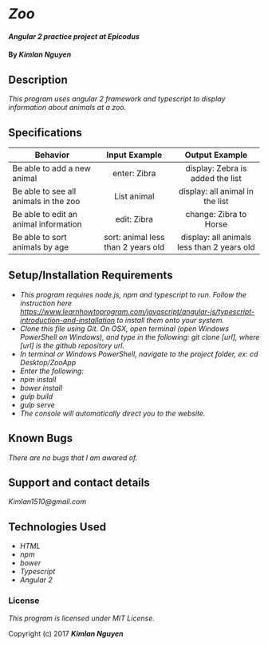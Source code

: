 # _Zoo_

#### _Angular 2 practice project at Epicodus_

#### By _**Kimlan Nguyen**_

## Description

_This program uses angular 2 framework and typescript to display information about animals at a zoo._

## Specifications

 | Behavior   |Input Example   | Output Example  |
 |---------------- |:----------:|:------------: |
 |Be able to add a new animal| enter: Zibra | display: Zebra is added the list|
 |Be able to see all animals in the zoo |List animal | display: all animal in the list|
 |Be able to edit an animal information | edit: Zibra | change: Zibra to Horse|
 |Be able to sort animals by age | sort: animal less than 2 years old | display: all animals less than 2 years old|



## Setup/Installation Requirements
* _This program requires node.js, npm and typescript to run. Follow the instruction here https://www.learnhowtoprogram.com/javascript/angular-js/typescript-introduction-and-installation to install them onto your system._
* _Clone this file using Git. On OSX, open terminal (open Windows PowerShell on Windows), and type in the following: git clone [url], where [url] is the github repository url._
* _In terminal or Windows PowerShell, navigate to the project folder, ex: cd Desktop/ZooApp_
* _Enter the following:_
* _npm install_
* _bower install_
* _gulp build_
* _gulp serve_
* _The console will automatically direct you to the website._

## Known Bugs

_There are no bugs that I am awared of._

## Support and contact details

_Kimlan1510@gmail.com_

## Technologies Used

* _HTML_
* _npm_
* _bower_
* _Typescript_
* _Angular 2_


### License

*This program is licensed under MIT License.*

Copyright (c) 2017 **_Kimlan Nguyen_**
